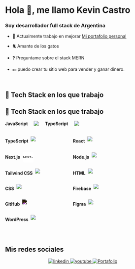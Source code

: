 # Hola 👋, me llamo Kevin Castro

### Soy desarrollador full stack de Argentina
  

- 🔭 Actualmente trabajo en mejorar [Mi portafolio personal](https://portafolio3-95zh.vercel.app/)  
  

- 🐈 Amante de los gatos
  

- ❓ Preguntame sobre el stack MERN   
  

- 💵 puedo crear tu sitio web para vender y ganar dinero.  
  

<br/>  


##  🚀 Tech Stack en los que trabajo
## 🚀 Tech Stack en los que trabajo

<div style="display: flex; flex-wrap: wrap; gap: 20px; widht: 1200px">
    <strong>JavaScript</strong>
    <img src="https://cdn.jsdelivr.net/gh/devicons/devicon/icons/javascript/javascript-original.svg" height="30" />
    <strong>TypeScript</strong>
    <img src="https://cdn.jsdelivr.net/gh/devicons/devicon/icons/typescript/typescript-original.svg" height="30" />
  <div style="display: flex; align-items: center; gap: 8px; min-width: 200px;">
  
  </div>

  <div style="display: flex; align-items: center; gap: 8px; min-width: 200px;">
    <strong>TypeScript</strong>
    <img src="https://cdn.jsdelivr.net/gh/devicons/devicon/icons/typescript/typescript-original.svg" height="30" />
  </div>

  <div style="display: flex; align-items: center; gap: 8px; min-width: 200px;">
    <strong>React</strong>
    <img src="https://cdn.jsdelivr.net/gh/devicons/devicon/icons/react/react-original.svg" height="30" />
  </div>

  <div style="display: flex; align-items: center; gap: 8px; min-width: 200px;">
    <strong>Next.js</strong>
    <img src="https://raw.githubusercontent.com/devicons/devicon/master/icons/nextjs/nextjs-original-wordmark.svg" height="30" style="background: white; padding: 2px; border-radius: 4px;" />
  </div>

  <div style="display: flex; align-items: center; gap: 8px; min-width: 200px;">
    <strong>Node.js</strong>
    <img src="https://cdn.jsdelivr.net/gh/devicons/devicon/icons/nodejs/nodejs-original.svg" height="30" />
  </div>

  <div style="display: flex; align-items: center; gap: 8px; min-width: 200px;">
    <strong>Tailwind CSS</strong>
    <img src="https://www.vectorlogo.zone/logos/tailwindcss/tailwindcss-icon.svg" height="30" />
  </div>

  <div style="display: flex; align-items: center; gap: 8px; min-width: 200px;">
    <strong>HTML</strong>
    <img src="https://cdn.jsdelivr.net/gh/devicons/devicon/icons/html5/html5-original.svg" height="30" />
  </div>

  <div style="display: flex; align-items: center; gap: 8px; min-width: 200px;">
    <strong>CSS</strong>
    <img src="https://cdn.jsdelivr.net/gh/devicons/devicon/icons/css3/css3-original.svg" height="30" />
  </div>

  <div style="display: flex; align-items: center; gap: 8px; min-width: 200px;">
    <strong>Firebase</strong>
    <img src="https://cdn.jsdelivr.net/gh/devicons/devicon/icons/firebase/firebase-plain.svg" height="30" />
  </div>

  <div style="display: flex; align-items: center; gap: 8px; min-width: 200px;">
    <strong>GitHub</strong>
    <img src="https://cdn.jsdelivr.net/gh/devicons/devicon/icons/github/github-original.svg" height="30" style="filter: invert(1);" />
  </div>

  <div style="display: flex; align-items: center; gap: 8px; min-width: 200px;">
    <strong>Figma</strong>
    <img src="https://cdn.jsdelivr.net/gh/devicons/devicon/icons/figma/figma-original.svg" height="30" />
  </div>

  <div style="display: flex; align-items: center; gap: 8px; min-width: 200px;">
    <strong>WordPress</strong>
    <img src="https://cdn.jsdelivr.net/gh/devicons/devicon/icons/wordpress/wordpress-original.svg" height="30" />
  </div>

</div>




###

<br/>  


## Mis redes sociales   
<div align="center">
<a href="https://www.linkedin.com/in/kevin-castro-b12357214/" target="_blank">
<img src=https://img.shields.io/badge/linkedin-%231E77B5.svg?&style=for-the-badge&logo=linkedin&logoColor=white alt=linkedin style="margin-bottom: 5px;" />
</a>
<a href="https://www.youtube.com/@practicandoprogramacion2022" target="_blank">
<img src=https://img.shields.io/badge/youtube-%23EE4831.svg?&style=for-the-badge&logo=youtube&logoColor=white alt=youtube style="margin-bottom: 5px;" />
</a>
<a href="https://portafolio3-95zh.vercel.app/" target="_blank">
<img src="https://img.shields.io/badge/Portafolio-%2324292e.svg?&style=for-the-badge&logo=portfolio&logoColor=white" alt="Portafolio" style="margin-bottom: 5px;" />
</a>  
</div>  
  

<br/>  
